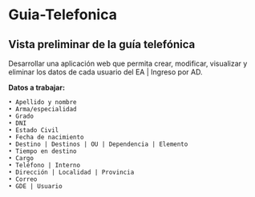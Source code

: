 ﻿# Guia-Telefonica
## Vista preliminar de la guía telefónica

Desarrollar una aplicación web que permita crear, modificar, visualizar y eliminar los datos de cada usuario del EA | Ingreso por AD.

**Datos a trabajar:**

    • Apellido y nombre
    • Arma/especialidad
    • Grado
    • DNI
    • Estado Civil
    • Fecha de nacimiento
    • Destino | Destinos | OU | Dependencia | Elemento
    • Tiempo en destino
    • Cargo
    • Teléfono | Interno
    • Dirección | Localidad | Provincia
    • Correo
    • GDE | Usuario
